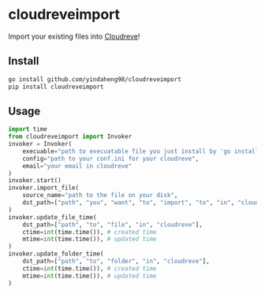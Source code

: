 # cloudreveimport

Import your existing files into [Cloudreve](https://github.com/cloudreve/Cloudreve)!

## Install

```sh
go install github.com/yindaheng98/cloudreveimport
pip install cloudreveimport
```

## Usage

```python
import time
from cloudreveimport import Invoker
invoker = Invoker(
    execuable="path to execuatable file you just install by 'go install ...'",
    config="path to your conf.ini for your cloudreve",
    email="your email in cloudreve"
)
invoker.start()
invoker.import_file(
    source_name="path to the file on your disk",
    dst_path=["path", "you", "want", "to", "import", "to", "in", "cloudreve"]
)
invoker.update_file_time(
    dst_path=["path", "to", "file", "in", "cloudreve"],
    ctime=int(time.time()), # created time
    mtime=int(time.time()), # updated time
)
invoker.update_folder_time(
    dst_path=["path", "to", "folder", "in", "cloudreve"],
    ctime=int(time.time()), # created time
    mtime=int(time.time()), # updated time
)
```